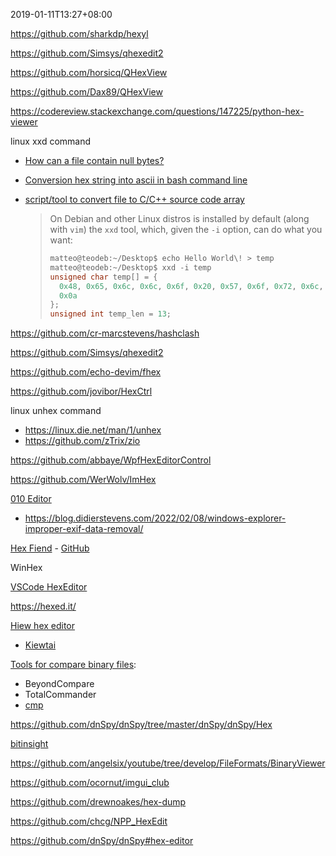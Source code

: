 2019-01-11T13:27+08:00

https://github.com/sharkdp/hexyl

https://github.com/Simsys/qhexedit2

https://github.com/horsicq/QHexView

https://github.com/Dax89/QHexView

https://codereview.stackexchange.com/questions/147225/python-hex-viewer

linux xxd command

- [How can a file contain null bytes?](https://stackoverflow.com/questions/34621006/how-can-a-file-contain-null-bytes)

- [Conversion hex string into ascii in bash command line](https://stackoverflow.com/questions/13160309/conversion-hex-string-into-ascii-in-bash-command-line)

- [script/tool to convert file to C/C++ source code array](https://stackoverflow.com/questions/8707183/script-tool-to-convert-file-to-c-c-source-code-array)
  
  > On Debian and other Linux distros is installed by default (along with `vim`) the `xxd` tool, which, given the `-i` option, can do what you want:
  > 
  > ```c
  > matteo@teodeb:~/Desktop$ echo Hello World\! > temp
  > matteo@teodeb:~/Desktop$ xxd -i temp 
  > unsigned char temp[] = {
  >   0x48, 0x65, 0x6c, 0x6c, 0x6f, 0x20, 0x57, 0x6f, 0x72, 0x6c, 0x64, 0x21,
  >   0x0a
  > };
  > unsigned int temp_len = 13;
  > ```

https://github.com/cr-marcstevens/hashclash

https://github.com/Simsys/qhexedit2

https://github.com/echo-devim/fhex

https://github.com/jovibor/HexCtrl

linux unhex command

- https://linux.die.net/man/1/unhex
- https://github.com/zTrix/zio

https://github.com/abbaye/WpfHexEditorControl

https://github.com/WerWolv/ImHex

[010 Editor](https://www.sweetscape.com/010editor/)

- https://blog.didierstevens.com/2022/02/08/windows-explorer-improper-exif-data-removal/

[Hex Fiend](https://hexfiend.com/) - [GitHub](https://github.com/HexFiend/HexFiend)

WinHex

[VSCode HexEditor](https://marketplace.visualstudio.com/items?itemName=ms-vscode.hexeditor)

https://hexed.it/

[Hiew hex editor](https://www.hiew.ru/)

- [Kiewtai](https://github.com/taviso/kiewtai)

[Tools for compare binary files](https://stackoverflow.com/questions/8166697/tool-for-comparing-2-binary-files-in-windows):

- BeyondCompare
- TotalCommander
- [cmp](https://github.com/Shelwien/cmp)

https://github.com/dnSpy/dnSpy/tree/master/dnSpy/dnSpy/Hex

[bitinsight](https://github.com/compilelife/bitinsight)

https://github.com/angelsix/youtube/tree/develop/FileFormats/BinaryViewer

https://github.com/ocornut/imgui_club

https://github.com/drewnoakes/hex-dump

https://github.com/chcg/NPP_HexEdit

https://github.com/dnSpy/dnSpy#hex-editor
